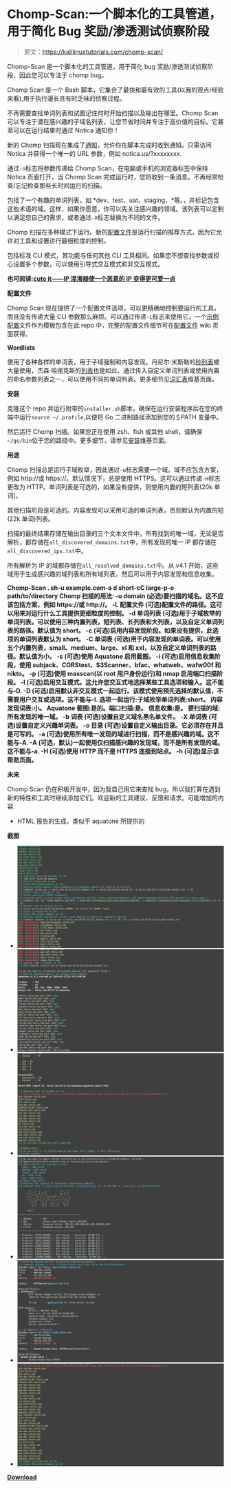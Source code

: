 # Chomp-Scan:一个脚本化的工具管道，用于简化 Bug 奖励/渗透测试侦察阶段

> 原文：<https://kalilinuxtutorials.com/chomp-scan/>

Chomp-Scan 是一个脚本化的工具管道，用于简化 bug 奖励/渗透测试侦察阶段，因此您可以专注于 chomp bug。

Chomp Scan 是一个 Bash 脚本，它集合了最快和最有效的工具(以我的观点/经验来看),用于执行漫长且有时乏味的侦察过程。

不再需要查找单词列表和试图记住何时开始扫描以及输出在哪里。Chomp Scan 可以专注于潜在感兴趣的子域名列表，让您节省时间并专注于高价值的目标。它甚至可以在运行结束时通过 Notica 通知你！

新的 Chomp 扫描现在集成了[通知](https://notica.us)，允许你在脚本完成时收到通知。只需访问 Notica 并获得一个唯一的 URL 参数，例如 notica.us/?xxxxxxxx.

通过`-n`标志将参数传递给 Chomp Scan，在电脑或手机的浏览器标签中保持 Notica 页面打开，当 Chomp Scan 完成运行时，您将收到一条消息。不再经常检查/忘记检查那些长时间运行的扫描。

包括了一个有趣的单词列表，如 *dev、test、uat、staging、*等。，并标记包含这些术语的域。这样，如果你愿意，你可以先关注感兴趣的领域。该列表可以定制以满足您自己的需求，或者通过`-X`标志替换为不同的文件。

Chomp 扫描在多种模式下运行。新的[配置文件](https://github.com/SolomonSklash/chomp-scan/wiki/Configuration-File)是运行扫描的推荐方式，因为它允许对工具和设置进行最细粒度的控制。

包括标准 CLI 模式，其功能与任何其他 CLI 工具相同。如果您不想查找参数或担心设置多个参数，可以使用引导式交互模式和非交互模式。

**也可阅读:[cute it——IP 混淆器使一个恶意的 IP 变得更可爱一点](https://kalilinuxtutorials.com/cuteit-ip-obfuscator/)**

**配置文件**

Chomp Scan 现在提供了一个配置文件选项，可以更精确地控制要运行的工具，而且没有传递大量 CLI 参数那么麻烦。可以通过传递`-L`标志来使用它。一个[示例配置](https://github.com/SolomonSklash/chomp-scan/blob/master/config)文件作为模板包含在此 repo 中，完整的配置文件细节可在[配置文件](https://github.com/SolomonSklash/chomp-scan/wiki/Configuration-File) wiki 页面获得。

**Wordlists**

使用了各种各样的单词表，用于子域强制和内容发现。丹尼尔·米斯勒的[秒列表](https://github.com/danielmiessler/SecLists)被大量使用，杰森·哈德克斯的[列表](https://gist.github.com/jhaddix)也是如此。通过传入自定义单词列表或使用内置的命名参数列表之一，可以使用不同的单词列表。更多细节见[词汇表](https://github.com/SolomonSklash/chomp-scan/wiki/Wordlists)维基页面。

**安装**

克隆这个 repo 并运行附带的`installer.sh`脚本。确保在运行安装程序后在您的终端中运行`source ~/.profile`,以便将 Go 二进制路径添加到您的＄PATH 变量中。

然后运行 Chomp 扫描。如果您正在使用 zsh、fish 或其他 shell，请确保`~/go/bin`位于您的路径中。更多细节，请参见[安装](https://github.com/SolomonSklash/chomp-scan/wiki/Installation)维基页面。

**用途**

Chomp 扫描总是运行子域枚举，因此通过`-u`标志需要一个域。域不应包含方案，例如 http://或 https://。默认情况下，总是使用 HTTPS。这可以通过传递`-H`标志更改为 HTTP。单词列表是可选的，如果没有提供，则使用内置的短列表(20k 单词)。

其他扫描阶段是可选的。内容发现可以采用可选的单词列表，否则默认为内置的短(22k 单词)列表。

扫描的最终结果存储在输出目录的三个文本文件中。所有找到的唯一域，无论是否解析，都存储在`all_discovered_domains.txt`中，所有发现的唯一 IP 都存储在`all_discovered_ips.txt`中。

所有解析为 IP 的域都存储在`all_resolved_domains.txt`中。从 v4.1 开始，这些域用于生成感兴趣的域列表和所有域列表，然后可以用于内容发现和信息收集。

**Chomp-Scan . sh-u example.com-a d short-cC large-p-o path/to/directory
Chomp 扫描的用法:
-u domain
(必选)要扫描的域名。这不应该包括方案，例如 https://或 http://。
-L 配置文件
(可选)配置文件的路径。这可以用来对运行什么工具提供更细粒度的控制。
-d 单词列表
(可选)用于子域枚举的单词列表。可以使用三种内置列表，短列表、长列表和大列表，以及自定义单词列表的路径。默认值为 short。
-c
(可选)启用内容发现阶段。如果没有提供，此选项的单词列表默认为 short。
-C 单词表
(可选)用于内容发现的单词表。可以使用五个内置列表，small、medium、large、xl 和 xxl，以及自定义单词列表的路径。默认值为小。
-s
(可选)使用 Aquatone 启用截图。
-i
(可选)启用信息收集阶段，使用 subjack、CORStest、S3Scanner、bfac、whatweb、wafw00f 和 nikto。
-p
(可选)使用 masscan(以 root 用户身份运行)和 nmap 启用端口扫描阶段。
-I
(可选)启用交互模式。这允许您交互式地选择某些工具选项和输入。这不能与-D.
-D
(可选)启用默认非交互模式一起运行。该模式使用预先选择的默认值，不需要用户交互或选项。这不能与-I.
选项一起运行:子域枚举单词列表:short。
内容发现词表:小。
Aquatone 截图:是的。端口扫描:是。
信息收集:是。
要扫描的域:所有发现的唯一域。
-b 词表
(可选)设置自定义域名黑名单文件。
-X 单词表
(可选)设置自定义兴趣单词表。
-o 目录
(可选)设置自定义输出目录。它必须存在并且是可写的。
-a
(可选)使用所有唯一发现的域进行扫描，而不是感兴趣的域。这不能与-A.
-A
(可选，默认)一起使用仅扫描感兴趣的发现域，而不是所有发现的域。这不能与-a.
-H
(可选)使用 HTTP 而不是 HTTPS 连接到站点。
-h
(可选)显示该帮助页面。**

**未来**

Chomp Scan 仍在积极开发中，因为我自己用它来查找 bug，所以我打算在遇到新的特性和工具时继续添加它们。欢迎新的工具建议、反馈和请求。可能增加的内容:

*   HTML 报告的生成，类似于 aquatone 所提供的

**截图**

*   ![](img//80544fc29a89c62415cf2f4782d9ead2.png)
*   ![](img//ef03e19230d54ae17e807514b2719441.png)
*   ![](img//08740c43363cc175c66b5892f3db6f33.png)
*   ![](img//b9dfbe24a269e57514cf2957bff78f60.png)
*   ![](img//030af506c33cae01d1821b0dfd92206d.png)
*   ![](img//ff42fb8ec6e4dcd30b0e1506110bf333.png)

[**Download**](https://github.com/SolomonSklash/chomp-scan)
